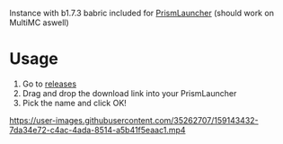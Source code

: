 Instance with b1.7.3 babric included for [PrismLauncher](https://github.com/PrismLauncher/PrismLauncher) (should work on MultiMC aswell)

# Usage
1. Go to [releases](https://github.com/babric/prism-instance/releases)
2. Drag and drop the download link into your PrismLauncher
3. Pick the name and click OK!

https://user-images.githubusercontent.com/35262707/159143432-7da34e72-c4ac-4ada-8514-a5b41f5eaac1.mp4

